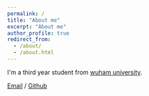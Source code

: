 ```yaml
---
permalink: /
title: "About me"
excerpt: "About me"
author_profile: true
redirect_from: 
  - /about/
  - /about.html
---
```


 I'm a third year student from [wuham university](https://whu.edu.cn).

[Email](mailto:zhouzh@whu.edu.cn) / [Github](https://github.com/zhouzh0201)
